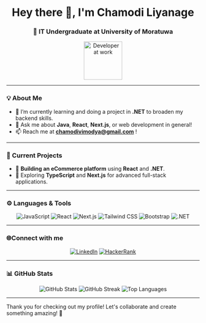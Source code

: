 <h1 align="center">Hey there 👋, I'm Chamodi Liyanage</h1>
<h3 align="center" >🚀 IT Undergraduate at University of Moratuwa </h3>

<p align="center">
  <p align="center">
  <img src="https://github.com/ruchithx/EventsNow/blob/dev/public/images/Event/post/heart-red%20.svg" width="100" alt="Developer at work"/>
</p>
</p>

---

### 💡 About Me
- 🌱 I’m currently learning and doing a project in **.NET** to broaden my backend skills.
- 💬 Ask me about **Java**, **React**, **Next.js**, or web development in general!
- 📫 Reach me at **chamodivimodya@gmail.com** !

---

### 🔭 Current Projects
- 🛒 **Building an eCommerce platform** using **React** and **.NET**.
- 🎯 Exploring **TypeScript** and **Next.js** for advanced full-stack applications.

---

### ⚙️ Languages & Tools
<p align="center">
  <img src="https://img.shields.io/badge/-JavaScript-F7DF1E?style=for-the-badge&logo=javascript&logoColor=black" alt="JavaScript" />
  <img src="https://img.shields.io/badge/-React-61DAFB?style=for-the-badge&logo=react&logoColor=black" alt="React" />
  <img src="https://img.shields.io/badge/-Next.js-000000?style=for-the-badge&logo=next.js&logoColor=white" alt="Next.js" />
  <img src="https://img.shields.io/badge/-Tailwind_CSS-38B2AC?style=for-the-badge&logo=tailwind-css&logoColor=white" alt="Tailwind CSS" />
  <img src="https://img.shields.io/badge/-Bootstrap-7952B3?style=for-the-badge&logo=bootstrap&logoColor=white" alt="Bootstrap" />

  <img src="https://img.shields.io/badge/-.NET-512BD4?style=for-the-badge&logo=.net&logoColor=white" alt=".NET" />
</p>

---

### 🌐Connect with me
<p align="center">
  <a href="https://www.linkedin.com/in/chamodi-liyanage-8bb852270/"><img src="https://img.shields.io/badge/-LinkedIn-blue?style=for-the-badge&logo=linkedin&logoColor=white" alt="LinkedIn"></a>
  <a href="https://www.hackerrank.com/profile/Chamodi_HM"><img src="https://img.shields.io/badge/-HackerRank-2EC866?style=for-the-badge&logo=hackerrank&logoColor=white" alt="HackerRank"></a>
</p>

---

### 📊 GitHub Stats
<p align="center">
  
    
  
  <img src="https://github-readme-stats.vercel.app/api?username=vimodya&show_icons=true&theme=radical" alt="GitHub Stats" />
  <img src="https://github-readme-streak-stats.herokuapp.com/?user=vimodya&theme=radical" alt="GitHub Streak" />
  <img src="https://github-readme-stats.vercel.app/api/top-langs/?username=vimodya&layout=compact&theme=radical" alt="Top Languages" />

</p>

---



Thank you for checking out my profile! Let's collaborate and create something amazing! 🚀

